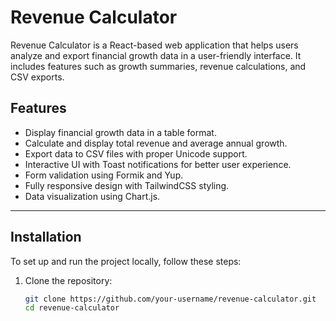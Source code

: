 # Revenue Calculator

Revenue Calculator is a React-based web application that helps users analyze and export financial growth data in a user-friendly interface. It includes features such as growth summaries, revenue calculations, and CSV exports.

## Features

- Display financial growth data in a table format.
- Calculate and display total revenue and average annual growth.
- Export data to CSV files with proper Unicode support.
- Interactive UI with Toast notifications for better user experience.
- Form validation using Formik and Yup.
- Fully responsive design with TailwindCSS styling.
- Data visualization using Chart.js.

---

## Installation

To set up and run the project locally, follow these steps:

1. Clone the repository:

   ```bash
   git clone https://github.com/your-username/revenue-calculator.git
   cd revenue-calculator
